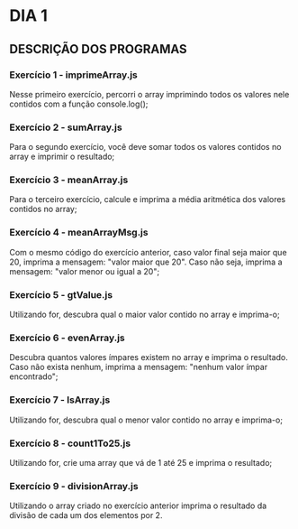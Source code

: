 # DIA 1

## DESCRIÇÃO DOS PROGRAMAS

### Exercício 1 - imprimeArray.js

Nesse primeiro exercício, percorri o array imprimindo todos os valores nele contidos com a função console.log();

### Exercício 2 - sumArray.js

Para o segundo exercício, você deve somar todos os valores contidos no array e imprimir o resultado;

### Exercício 3 - meanArray.js

Para o terceiro exercício, calcule e imprima a média aritmética dos valores contidos no array;

### Exercício 4 - meanArrayMsg.js

Com o mesmo código do exercício anterior, caso valor final seja maior que 20, imprima a mensagem: "valor maior que 20". Caso não seja, imprima a mensagem: "valor menor ou igual a 20";

### Exercício 5 - gtValue.js

Utilizando for, descubra qual o maior valor contido no array e imprima-o;

### Exercício 6 - evenArray.js

Descubra quantos valores ímpares existem no array e imprima o resultado. Caso não exista nenhum, imprima a mensagem: "nenhum valor ímpar encontrado";

### Exercício 7 - lsArray.js

Utilizando for, descubra qual o menor valor contido no array e imprima-o;

### Exercício 8 - count1To25.js

Utilizando for, crie uma array que vá de 1 até 25 e imprima o resultado;

### Exercício 9 - divisionArray.js

Utilizando o array criado no exercício anterior imprima o resultado da divisão de cada um dos elementos por 2.